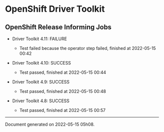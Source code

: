 
OpenShift Driver Toolkit
========================

OpenShift Release Informing Jobs
--------------------------------



* Driver Toolkit 4.11: FAILURE
  - Test failed because the operator step failed, finished at 2022-05-15 00:42








* Driver Toolkit 4.10: SUCCESS
  - Test passed, finished at 2022-05-15 00:44








* Driver Toolkit 4.9: SUCCESS
  - Test passed, finished at 2022-05-15 00:48








* Driver Toolkit 4.8: SUCCESS
  - Test passed, finished at 2022-05-15 00:57






---
Document generated on 2022-05-15 05h08.
